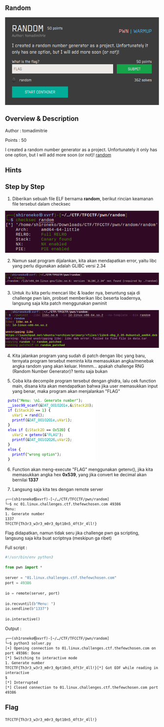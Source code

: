 ## Random

![Challenge Picture](./attachments/random.png)

## Overview & Description

Author : tomadimitrie

Points : 50

I created a random number generator as a project. Unfortunately it only has one option, but I will add more soon (or not)! [random](https://ctf.thefewchosen.com/attachments/29d79696-82a3-4ca0-a600-801c10b3768f.main)

## Hints


## Step by Step

1. Diberikan sebuah file ELF bernama **random**, berikut rincian keamanan file tersebut dalam checksec

![checksec](./attachments/checksec.png)

2. Namun saat program dijalankan, kita akan mendapatkan error, yaitu libc yang perlu digunakan adalah GLIBC versi 2.34

![libcerror](./attachments/nolibc.png)

3. Untuk itu kita perlu mencari libc & loader nya, beruntung saja di challenge pwn lain, probset memberikan libc beserta loadernya, langsung saja kita patch menggunakan pwninit

![pwninit](./attachments/pwninit.png)


4. Kita jalankan program yang sudah di patch dengan libc yang baru, ternyata program tersebut meminta kita memasukkan angka/menebak angka random yang akan keluar.
Hmmm... apakah challenge RNG (Random Number Generator)? tentu saja bukan

5. Coba kita decompile program tersebut dengan ghidra, lalu cek function main, disana kita akan mendapatkan bahwa jika user memasukkan input yang benar, maka program akan menjalankan "FLAG"

![mainfunction](./attachments/function.png)

6. Function akan meng-execute "FLAG" menggunakan getenv(), jika kita memasukkan angka hex **0x539**, yang jika convert ke decimal akan bernilai **1337**

7. Langsung saja kita tes dengan remote server

```console
┌──(sh1roneko㉿xvrf)-[~/…/CTF/TFCCTF/pwn/random]
└─$ nc 01.linux.challenges.ctf.thefewchosen.com 49386
Menu: 
1. Generate number
1337
TFCCTF{Th3r3_w3r3_m0r3_0pt10n5_4ft3r_4ll!}
```


Flag didapatkan, namun tidak seru jika challenge pwn ga scripting, langsung saja kita buat scriptnya (meskipun ga ribet)

Full script :

```python
#!/usr/bin/env python3

from pwn import *

server = "01.linux.challenges.ctf.thefewchosen.com" 
port = 49386

io = remote(server, port)

io.recvuntil(b"Menu: ")
io.sendline(b"1337")

io.interactive() 
```

Output :

```console
┌──(sh1roneko㉿xvrf)-[~/…/CTF/TFCCTF/pwn/random]
└─$ python3 solver.py
[+] Opening connection to 01.linux.challenges.ctf.thefewchosen.com on port 49386: Done
[*] Switching to interactive mode
1. Generate number
TFCCTF{Th3r3_w3r3_m0r3_0pt10n5_4ft3r_4ll!}[*] Got EOF while reading in interactive
$ 
[*] Interrupted
[*] Closed connection to 01.linux.challenges.ctf.thefewchosen.com port 49386
```

## Flag

`TFCCTF{Th3r3_w3r3_m0r3_0pt10n5_4ft3r_4ll!}`
